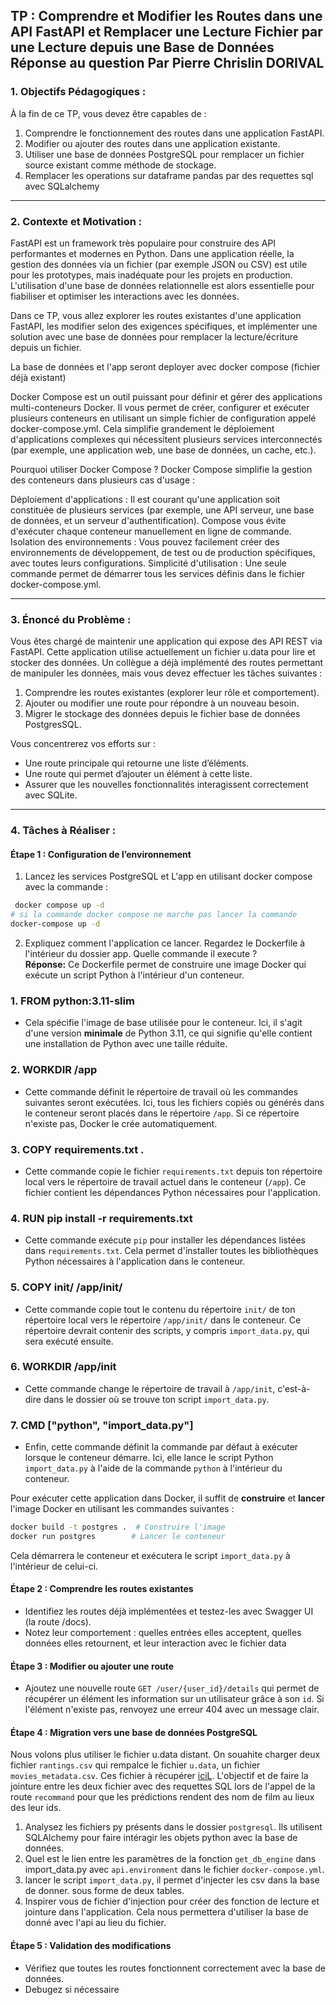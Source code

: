 **TP : Comprendre et Modifier les Routes dans une API FastAPI et Remplacer une Lecture Fichier par une Lecture depuis une Base de Données**
**Réponse au question Par Pierre Chrislin DORIVAL**
---

### 1. **Objectifs Pédagogiques :**  
À la fin de ce TP, vous devez être capables de :  
1. Comprendre le fonctionnement des routes dans une application FastAPI.  
2. Modifier ou ajouter des routes dans une application existante.  
3. Utiliser une base de données PostgreSQL pour remplacer un fichier source existant comme méthode de stockage.  
4. Remplacer les operations sur dataframe pandas par des requettes sql avec SQLalchemy

---

### 2. **Contexte et Motivation :**  

FastAPI est un framework très populaire pour construire des API performantes et modernes en Python. Dans une application réelle, la gestion des données via un fichier (par exemple JSON ou CSV) est utile pour les prototypes, mais inadéquate pour les projets en production. L'utilisation d'une base de données relationnelle est alors essentielle pour fiabiliser et optimiser les interactions avec les données.  

Dans ce TP, vous allez explorer les routes existantes d'une application FastAPI, les modifier selon des exigences spécifiques, et implémenter une solution avec une base de données pour remplacer la lecture/écriture depuis un fichier.  

La base de données et l'app seront deployer avec docker compose (fichier déjà existant)

Docker Compose est un outil puissant pour définir et gérer des applications multi-conteneurs Docker. Il vous permet de créer, configurer et exécuter plusieurs conteneurs en utilisant un simple fichier de configuration appelé docker-compose.yml. Cela simplifie grandement le déploiement d'applications complexes qui nécessitent plusieurs services interconnectés (par exemple, une application web, une base de données, un cache, etc.).

Pourquoi utiliser Docker Compose ?
Docker Compose simplifie la gestion des conteneurs dans plusieurs cas d'usage :

Déploiement d'applications : Il est courant qu'une application soit constituée de plusieurs services (par exemple, une API serveur, une base de données, et un serveur d'authentification). Compose vous évite d'exécuter chaque conteneur manuellement en ligne de commande.
Isolation des environnements : Vous pouvez facilement créer des environnements de développement, de test ou de production spécifiques, avec toutes leurs configurations.
Simplicité d'utilisation : Une seule commande permet de démarrer tous les services définis dans le fichier docker-compose.yml.

---

### 3. **Énoncé du Problème :**  
Vous êtes chargé de maintenir une application qui expose des API REST via FastAPI. Cette application utilise actuellement un fichier u.data pour lire et stocker des données. Un collègue a déjà implémenté des routes permettant de manipuler les données, mais vous devez effectuer les tâches suivantes :  
1. Comprendre les routes existantes (explorer leur rôle et comportement).  
2. Ajouter ou modifier une route pour répondre à un nouveau besoin.  
3. Migrer le stockage des données depuis le fichier base de données PostgresSQL.  

Vous concentrerez vos efforts sur :  
- Une route principale qui retourne une liste d’éléments.  
- Une route qui permet d’ajouter un élément à cette liste.  
- Assurer que les nouvelles fonctionnalités interagissent correctement avec SQLite.  

---



### 4. **Tâches à Réaliser :**  



#### Étape 1 : **Configuration de l’environnement**  
1. Lancez les services PostgreSQL et L'app en utilisant docker compose avec la commande :
```bash
 docker compose up -d
# si la commande docker compose ne marche pas lancer la commande 
docker-compose up -d
```
2. Expliquez comment l'application ce lancer. Regardez le Dockerfile à l'intérieur du dossier app. Quelle commande il execute ?  
**Réponse:**
Ce Dockerfile permet de construire une image Docker qui exécute un script Python à l'intérieur d'un conteneur.

### 1. **FROM python:3.11-slim**
   - Cela spécifie l'image de base utilisée pour le conteneur. Ici, il s'agit d'une version **minimale** de Python 3.11, ce qui signifie qu'elle contient une installation de Python avec une taille réduite.

### 2. **WORKDIR /app**
   - Cette commande définit le répertoire de travail où les commandes suivantes seront exécutées. Ici, tous les fichiers copiés ou générés dans le conteneur seront placés dans le répertoire `/app`. Si ce répertoire n'existe pas, Docker le crée automatiquement.

### 3. **COPY requirements.txt .**
   - Cette commande copie le fichier `requirements.txt` depuis ton répertoire local vers le répertoire de travail actuel dans le conteneur (`/app`). Ce fichier contient les dépendances Python nécessaires pour l'application.

### 4. **RUN pip install -r requirements.txt**
   - Cette commande exécute `pip` pour installer les dépendances listées dans `requirements.txt`. Cela permet d'installer toutes les bibliothèques Python nécessaires à l'application dans le conteneur.

### 5. **COPY init/ /app/init/**
   - Cette commande copie tout le contenu du répertoire `init/` de ton répertoire local vers le répertoire `/app/init/` dans le conteneur. Ce répertoire devrait contenir des scripts, y compris `import_data.py`, qui sera exécuté ensuite.

### 6. **WORKDIR /app/init**
   - Cette commande change le répertoire de travail à `/app/init`, c'est-à-dire dans le dossier où se trouve ton script `import_data.py`.

### 7. **CMD ["python", "import_data.py"]**
   - Enfin, cette commande définit la commande par défaut à exécuter lorsque le conteneur démarre. Ici, elle lance le script Python `import_data.py` à l'aide de la commande `python` à l'intérieur du conteneur.


Pour exécuter cette application dans Docker, il suffit de **construire** et **lancer** l'image Docker en utilisant les commandes suivantes :

```bash
docker build -t postgres .  # Construire l'image
docker run postgres        # Lancer le conteneur
```

Cela démarrera le conteneur et exécutera le script `import_data.py` à l'intérieur de celui-ci.



#### Étape 2 : **Comprendre les routes existantes**  
- Identifiez les routes déjà implémentées et testez-les avec Swagger UI (la route /docs).  
- Notez leur comportement : quelles entrées elles acceptent, quelles données elles retournent, et leur interaction avec le fichier data

#### Étape 3 : **Modifier ou ajouter une route**  
- Ajoutez une nouvelle route `GET /user/{user_id}/details` qui permet de récupérer un élément les information sur un utilisateur grâce à son `id`. Si l'élément n'existe pas, renvoyez une erreur 404 avec un message clair.  


#### Étape 4 : **Migration vers une base de données PostgreSQL**  
Nous volons plus utiliser le fichier u.data distant. On souahite charger deux fichier `rantings.csv` qui rempalce le fichier `u.data`, un fichier `movies_metadata.csv`. Ces fichier à récupérer [iciL](https://drop.chapril.org/download/9ad1ecf72cbf9170/#rddjNC0C0Scg5EObwm00_w). L'objectif et de faire la jointure entre les deux fichier avec des requettes SQL lors de l'appel de la route `recommand`
pour que les prédictions rendent des nom de film au lieux des leur ids.

1. Analysez les fichiers py présents dans le dossier `postgresql`. Ils utilisent SQLAlchemy pour faire intéragir les objets python avec la base de données.
2. Quel est le lien entre les paramètres de la fonction `get_db_engine` dans import_data.py avec `api.environment` dans le fichier `docker-compose.yml`.
3. lancer le script `import_data.py`, il permet d'injecter les csv dans la base de donner. sous forme de deux tables.
4. Inspirer vous de fichier d'injection pour créer des fonction de lecture et jointure dans l'application. Cela nous permettera d'utiliser la base de donné avec l'api au lieu du fichier.

#### Étape 5 : **Validation des modifications**  
- Vérifiez que toutes les routes fonctionnent correctement avec la base de données. 
- Debugez si nécessaire

